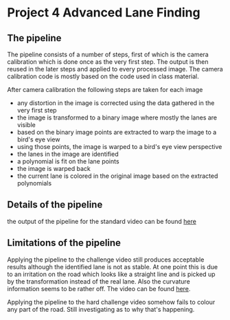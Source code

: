 # Project 4 Advanced Lane Finding

## The pipeline
The pipeline consists of a number of steps, first of which is the camera calibration which is done
once as the very first step. The output is then reused in the later steps and applied to
every processed image. The camera calibration code is mostly based on the code used
in class material.

After camera calibration the following steps are taken for each image
- any distortion in the image is corrected using the data gathered in the very first step
- the image is transformed to a binary image where mostly the lanes are visible
- based on the binary image points are extracted to warp the image to a bird's eye view
- using those points, the image is warped to a bird's eye view perspective
- the lanes in the image are identified
- a polynomial is fit on the lane points
- the image is warped back
- the current lane is colored in the original image based on the extracted polynomials

## Details of the pipeline


the output of the pipeline for the standard video can be found [here](https://youtu.be/wswqXJ_hMF4)

## Limitations of the pipeline
Applying the pipeline to the challenge video still produces acceptable results although
the identified lane is not as stable. At one point this is due to an irritation on
the road which looks like a straight line and is picked up by the transformation
instead of the real lane. Also the curvature information seems to be rather off. The
video can be found [here](https://youtu.be/ad9kQ8aixnc).

Applying the pipeline to the hard challenge video somehow fails to colour any part
of the road. Still investigating as to why that's happening.
